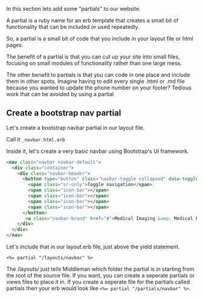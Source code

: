 In this section lets add some "partials" to our website.

A partial is a ruby name for an erb template that creates a small bit of functionality that can be included or used repeatedly.

So, a partial is a small bit of code that you include in your layout file or html pages.

The benefit of a partial is that you can cut up your site into small files, focusing on small modules of functionality rather than one large mess.

The other benefit to partials is that you can code in one place and include them in other spots. Imagine having to edit every single .html or .md file because you wanted to update the phone number on your footer? Tedious work that can be avoided by using a partial

## Create a bootstrap nav partial

Let's create a bootstrap navbar partial in our layout file.

Call it ```_navbar.html.erb```

Inside it, let's create a very basic navbar using Bootstrap's UI framework.

```html
<nav class="navbar navbar-default">
  <div class="container">
    <div class="navbar-header">
      <button type="button" class="navbar-toggle collapsed" data-toggle="collapse" data-target="#navbar" aria-expanded="false" aria-controls="navbar">
        <span class="sr-only">Toggle navigation</span>
        <span class="icon-bar"></span>
        <span class="icon-bar"></span>
        <span class="icon-bar"></span>
        <span class="icon-bar"></span>
      </button>
       <a class="navbar-brand" href="#">Medical Imaging &amp; Medical Physics</a>
    </div>
  </div>
</nav>
```

Let's include that in our layout.erb file, just above the yield statement.

```
<%= partial "/layouts/navbar" %>
```

The /layouts/ just tells Middleman which folder the partial is in starting from the root of the source file. If you want, you can create a seperate partials or views files to place it in. If you create a seperate file for the partials called partials then your erb would look like ```<%= partial "/partials/navbar" %>```.

